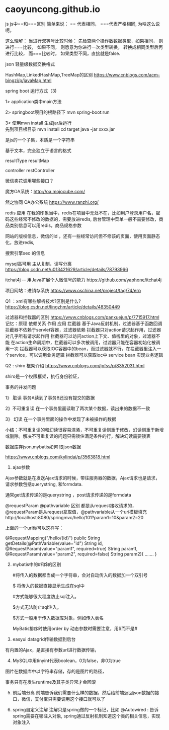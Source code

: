 # caoyuncong.github.io
js  js中==和===区别
简单来说： == 代表相同， ===代表严格相同, 为啥这么说呢， 

这么理解： 当进行双等号比较时候： 先检查两个操作数数据类型，如果相同， 则进行===比较， 如果不同， 则愿意为你进行一次类型转换， 转换成相同类型后再进行比较， 而===比较时， 如果类型不同，直接就是false.

json  轻量级数据交换格式

HashMap,LinkedHashMap,TreeMap的区别  https://www.cnblogs.com/acm-bingzi/p/javaMap.html

spring boot  运行方式（3)

1>  application类中main方法

2>  springboot项目的根路径下 mvn spring-boot:run

3>  使用mvn install 生成jar后运行  
            先到项目根目录
              mvn install
               cd target
                java -jar   xxxx.jar


是js的一个子集，本质是一个字符串

基于文本，完全独立于语言的格式

resultType  resultMap 

controller   restController

微信卖花调用哪些接口？



魔方OA系统：http://oa.mojocube.com/

然之协同 OA办公系统   https://www.ranzhi.org/


redis  应用
在我的印象当中，redis在项目中无处不在，比如用户登录用户名，密码这些经常不修改的数据的，需要放进redis, 后台管理中菜单一般不需要修改，商品类别信息可以用redis，商品规格参数

网站的版权信息，微信的id ，还有一些经常访问但不修该的页面，使用页面静态化，放进redis,

搜索引擎seo 的信息





mysql高可用 主从复制，读写分离 https://blog.csdn.net/u013421629/article/details/78793966

itchat4j -- 用Java扩展个人微信号的能力  https://github.com/yaphone/itchat4j

项目网站：进销存系统 https://www.oschina.net/project/tag/74/erp

Q1 ：xml有哪些解析技术?区别是什么?  https://blog.csdn.net/lingzhm/article/details/48350449

过滤器和拦截器的区别  https://www.cnblogs.com/panxuejun/p/7715917.html
记忆：原理 依赖关系  作用  应用
拦截器 基于Java反射机制，过滤器基于函数回调
拦截器不依赖于servlet容器，过滤器依赖
拦截器只对action请求起作用，过滤器对几乎所有请求起作用
拦截器可以访问action上下文、值栈里的对象，过滤器不能
在action生命周期中，拦截器可以多次被调用，过滤器只能在容器初始化被调用一次
拦截器可以获取IOC容器中的bean，而过滤器就不行，在拦截器里注入一个service，可以调用业务逻辑
拦截器可以获取ioc中 service bean 实现业务逻辑



Q2 : shiro 框架介绍  https://www.cnblogs.com/jpfss/p/8352031.html

shiro是一个权限框架，执行身份验证，

事务的并发问题

1》 脏读 事务A读到了事务B还没有提交的数据

2》不可重复读  在一个事务里面读取了两次某个数据，读出来的数据不一致

3》 幻读  在一个事务里面的操作中发现了未被操作的数据

小结：不可重复读的和幻读很容易混淆，不可重复读侧重于修改，幻读侧重于新增或删除。解决不可重复读的问题只需锁住满足条件的行，解决幻读需要锁表

数据库存json,mybatis如何 取json数据

https://www.cnblogs.com/kylindai/p/3563818.html

1.  ajax参数

Ajax参数就是在发送Ajax请求的时候，带往服务器的数据，Ajax请求也是请求，请求参数包括querystring,
和formdata.

通常get请求传递的是querystring ，post请求传递的是formdata

@requestParam  @pathvariable 区别
都是从request接收请求的，@requestParam是从request拿取值，@pathvariable从一个uri模板填充
http://localhost:8080/springmvc/hello/101?param1=10&param2=20

上面的一个url你可以这样写：

@RequestMapping("/hello/{id}")
    public String getDetails(@PathVariable(value="id") String id,
    @RequestParam(value="param1", required=true) String param1,
    @RequestParam(value="param2", required=false) String param2){
.......
}



2.  mybatis中的#和$的区别

	#将传入的数据都当成一个字符串，会对自动传入的数据加一个双引号

	$ 将传入的数据直接显示生成在sql中

	#方式能够很大程度防止sql注入。

	$方式无法防止sql注入。

	$方式一般用于传入数据库对象，例如传入表名

	MyBatis排序时使用order by 动态参数时需要注意，用$而不是#

3.  easyui datagrid传输数据到后台

有内置的Ajax，是直接有参数url进行数据传输，

4.  MySQL中用tinyint代表boolean，0为false，非0为true

图片在数据库中以字符串存储，存的是图片的路径，

事务只有在发生runtime及其子类异常才会回滚 

5.  前后端分离
前端告诉我们需要什么样的数据，然后给前端返回json数据的接口，微信，支付宝只需要调用这个接口就可以了

6.  spring自定义注解
注解只是spring做的一个标记，比如  @Autowired : 告诉spring需要在哪注入对象, spring通过反射机制知道这个类的相关信息，实现对象注入
